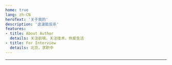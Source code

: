 ```yaml
---
home: true
lang: zh-CN
heroText: '关于我的'
description: '这波能反杀'
features: 
- title: About Author
  details: 关注前端，关注技术，热爱生活
- title: For Interview
  details: 北京，求职中
---
```

---


<back-to-top />